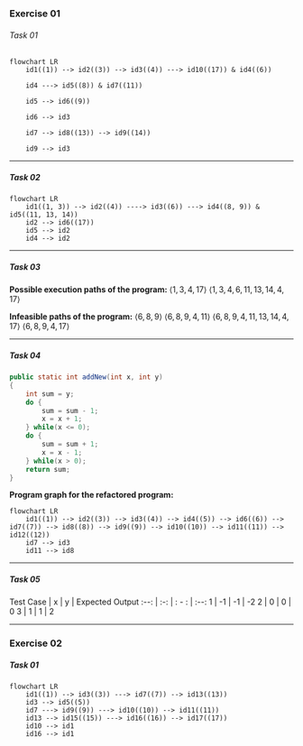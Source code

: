 ### Exercise 01

###### Task 01

```mermaid
flowchart LR
	id1((1)) --> id2((3)) --> id3((4)) ---> id10((17)) & id4((6))
	
	id4 ---> id5((8)) & id7((11))
	
	id5 --> id6((9))
	
	id6 --> id3
	
	id7 --> id8((13)) --> id9((14))
	
	id9 --> id3
```
---
##### Task 02

```mermaid
flowchart LR
	id1((1, 3)) --> id2((4)) ----> id3((6)) ---> id4((8, 9)) & id5((11, 13, 14))
	id2 --> id6((17))
	id5 --> id2
	id4 --> id2
```
---
##### Task 03

**Possible execution paths of the program:**
$\langle 1,3,4,17 \rangle$
$\langle 1,3,4,6,11,13,14,4,17 \rangle$

**Infeasible paths of the program:**
$\langle 6,8,9 \rangle$
$\langle 6,8,9,4,11 \rangle$
$\langle 6,8,9,4,11,13,14,4,17 \rangle$
$\langle 6,8,9,4,17 \rangle$

---
##### Task 04

```Java
public static int addNew(int x, int y) 
{	
	int sum = y;   
	do {
	    sum = sum - 1;
	    x = x + 1;
	} while(x <= 0);       
	do {
	    sum = sum + 1;
	    x = x - 1;
	} while(x > 0);
	return sum;     
}
```

**Program graph for the refactored program:**
```mermaid
flowchart LR
	id1((1)) --> id2((3)) --> id3((4)) --> id4((5)) --> id6((6)) --> id7((7)) --> id8((8)) --> id9((9)) --> id10((10)) --> id11((11)) --> id12((12))
	id7 --> id3
	id11 --> id8
```
---
##### Task 05

Test Case | x | y | Expected Output
:--: | :-: | : - : | :--:
1 | -1 | -1 | -2
2 | 0 | 0 | 0
3 | 1 | 1 | 2


---
### Exercise 02

##### Task 01

```mermaid
flowchart LR
	id1((1)) --> id3((3)) ---> id7((7)) --> id13((13))
	id3 --> id5((5))
	id7 ---> id9((9)) ---> id10((10)) --> id11((11))
	id13 --> id15((15)) ---> id16((16)) --> id17((17))
	id10 --> id1
	id16 --> id1
```

